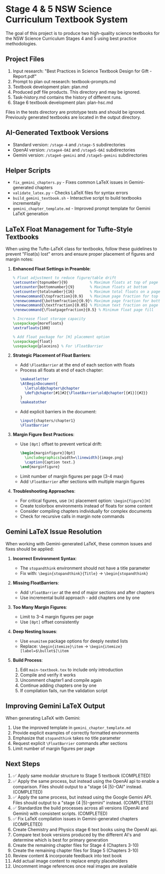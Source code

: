 # Stage 4 & 5 NSW Science Curriculum Textbook System

The goal of this project is to produce two high-quality science textbooks for the NSW Science Curriculum Stages 4 and 5 using best practice methodologies.

## Project Files
1. Input research: "Best Practices in Science Textbook Design for Gift - Report.pdf"
2. Prompt to plan out research: textbook-prompts.md
3. Textbook development plan: plan.md
4. Produced pdf file products. This directory and may be ignored.
5. Task-history.md contains the history of different runs.
6. Stage 6 textbook development plan: plan-hsc.md

Files in the tests directory are prototype tests and should be ignored.
Previously generated textbooks are located in the output directory.

## AI-Generated Textbook Versions
- Standard version: `/stage-4` and `/stage-5` subdirectories
- OpenAI version: `/stage4-OAI` and `/stage5-OAI` subdirectories
- Gemini version: `/stage4-gemini` and `/stage5-gemini` subdirectories

## Helper Scripts
- `fix_gemini_chapters.py` - Fixes common LaTeX issues in Gemini-generated chapters
- `validate_latex.py` - Checks LaTeX files for syntax errors
- `build_gemini_textbook.sh` - Interactive script to build textbooks incrementally
- `gemini_chapter_template.md` - Improved prompt template for Gemini LaTeX generation

## LaTeX Float Management for Tufte-Style Textbooks

When using the Tufte-LaTeX class for textbooks, follow these guidelines to prevent "Float(s) lost" errors and ensure proper placement of figures and margin notes:

1. **Enhanced Float Settings in Preamble**:
   ```latex
   % Float adjustment to reduce figure/table drift
   \setcounter{topnumber}{9}          % Maximum floats at top of page
   \setcounter{bottomnumber}{9}       % Maximum floats at bottom
   \setcounter{totalnumber}{16}       % Maximum total floats on a page
   \renewcommand{\topfraction}{0.9}   % Maximum page fraction for top floats
   \renewcommand{\bottomfraction}{0.9}% Maximum page fraction for bottom floats
   \renewcommand{\textfraction}{0.05} % Minimum text fraction on page
   \renewcommand{\floatpagefraction}{0.5} % Minimum float page fill

   % Increase float storage capacity
   \usepackage{morefloats}
   \extrafloats{100}

   % Add float package for [H] placement option
   \usepackage{float}
   \usepackage{placeins} % For \FloatBarrier
   ```

2. **Strategic Placement of Float Barriers**:
   - Add `\FloatBarrier` at the end of each section with floats
   - Process all floats at end of each chapter:
     ```latex
     \makeatletter
     \AtBeginDocument{
       \let\old@chapter\@chapter
       \def\@chapter[#1]#2{\FloatBarrier\old@chapter[{#1}]{#2}}
     }
     \makeatother
     ```
   - Add explicit barriers in the document:
     ```latex
     \input{chapters/chapter1}
     \FloatBarrier
     ```

3. **Margin Figure Best Practices**:
   - Use `[0pt]` offset to prevent vertical drift:
     ```latex
     \begin{marginfigure}[0pt]
       \includegraphics[width=\linewidth]{image.png}
       \caption{Caption text.}
     \end{marginfigure}
     ```
   - Limit number of margin figures per page (3-4 max)
   - Add `\FloatBarrier` after sections with multiple margin figures

4. **Troubleshooting Approaches**:
   - For critical figures, use `[H]` placement option: `\begin{figure}[H]`
   - Create tcolorbox environments instead of floats for some content
   - Consider compiling chapters individually for complex documents
   - Check for recursive calls in margin note commands

## Gemini LaTeX Issue Resolution

When working with Gemini-generated LaTeX, these common issues and fixes should be applied:

1. **Incorrect Environment Syntax**:
   - The `stopandthink` environment should not have a title parameter
   - Fix with: `\begin{stopandthink}{Title}` → `\begin{stopandthink}`

2. **Missing FloatBarriers**:
   - Add `\FloatBarrier` at the end of major sections and after chapters
   - Use incremental build approach - add chapters one by one

3. **Too Many Margin Figures**:
   - Limit to 3-4 margin figures per page
   - Use `[0pt]` offset consistently

4. **Deep Nesting Issues**:
   - Use `enumitem` package options for deeply nested lists
   - Replace: `\begin{itemize}\item` → `\begin{itemize}[label=$\bullet$]\item`

5. **Build Process**:
   1. Edit `main-textbook.tex` to include only introduction
   2. Compile and verify it works
   3. Uncomment chapter1 and compile again
   4. Continue adding chapters one by one
   5. If compilation fails, run the validation script

## Improving Gemini LaTeX Output

When generating LaTeX with Gemini:

1. Use the improved template in `gemini_chapter_template.md`
2. Provide explicit examples of correctly formatted environments
3. Emphasize that `stopandthink` takes no title parameter
4. Request explicit `\FloatBarrier` commands after sections
5. Limit number of margin figures per page

## Next Steps
1. ✅ Apply same modular structure to Stage 5 textbook (COMPLETED)
2. ✅ Apply the same process, but instead using the OpenAI api to enable a comparison. Files should output to a "stage {4 |5}-OAI" instead. (COMPLETED)
3. ✅ Apply the same process, but instead using the Google Gemini API. Files should output to a "stage {4 |5}-gemini" instead. (COMPLETED)
4. ✅ Standardize the build processes across all versions (OpenAI and Gemini) with consistent scripts. (COMPLETED)
5. ✅ Fix LaTeX compilation issues in Gemini-generated chapters (COMPLETED)
6. Create Chemistry and Physics stage 6 text books using the OpenAI api.
7. Compare text book versions produced by the different AI's and determine which is best for primary generation
8. Create the remaining chapter files for Stage 4 (Chapters 3-10)
9. Create the remaining chapter files for Stage 5 (Chapters 3-10)
10. Review content & incorporate feedback into text book
11. Add actual image content to replace empty placeholders
112. Uncomment image references once real images are available
